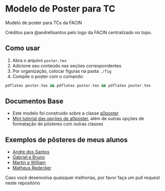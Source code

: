 # Modelo de Poster para TC
Modelo de poster para TCs da FACIN

Créditos para @andrellsantos pelo logo da FACIN centralizado no topo.

## Como usar

1. Abra o arquivo ```poster.tex```
2. Adicione seu conteúdo nas seções correspondentes
3. Por organização, colocar figuras na pasta ```./fig```
4. Compile o poster com o comando:
```bash
pdflatex poster.tex && pdflatex poster.tex && pdflatex poster.tex
```

## Documentos Base

- Este modelo foi construído sobre a classe [a0poster](http://tug.ctan.org/tex-archive/macros/latex/contrib/a0poster/)
- [Mini tutorial das opções de a0poster](http://www.eng.auburn.edu/~reevesj/Classes/ELEC6970-latex/posters/BEAMERPOSTER.pdf), além de outras opções de formatação de pôsteres com outras classes

## Exemplos de pôsteres de meus alunos

- [Andre dos Santos](https://github.com/meneguzzi/meneguzzi-final-projects/blob/master/posters/AndreLeonhardt_poster.pdf)
- [Gabriel e Bruno](https://github.com/meneguzzi/meneguzzi-final-projects/blob/master/posters/GabrielBruno_poster.pdf)
- [Martin e William](https://github.com/meneguzzi/meneguzzi-final-projects/blob/master/posters/MartinWilliam_poster.pdf)
- [Matheus Redecker](https://github.com/meneguzzi/meneguzzi-final-projects/blob/master/posters/MatheusRedecker_poster.pdf)

Caso você desenvolva quaisquer melhorias, por favor faça um pull request neste repositório
